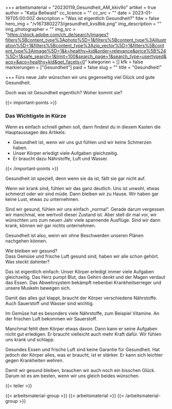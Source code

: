 +++
arbeitsmaterial = "20230119_Gesundheit_AM_kkiv9o"
artikel = true
author = "Katja Bellwald"
cc_licence = ""
cc_src = ""
date = 2023-01-19T05:00:00Z
description = "Was ist eigentlich Gesundheit?"
fdw = false
hero_img = "/v1673802273/gesundheit_kvs8bk.png"
img_description = ""
img_photographer = ""
img_src = "https://stock.adobe.com/ch_de/search/images?filters%5Bcontent_type%3Aphoto%5D=1&filters%5Bcontent_type%3Aillustration%5D=1&filters%5Bcontent_type%3Azip_vector%5D=1&filters%5Bcontent_type%3Aimage%5D=1&k=healthy+kid&order=relevance&price%5B%24%5D=1&safe_search=1&limit=100&search_page=1&search_type=usertyped&acp=&aco=healthy+kid&get_facets=0"
kategorien = []
kfk = false
markierungen = ["Gesundheit"]
paid = false
slug = ""
title = "Gesundheit!"

+++
Fürs neue Jahr wünschen wir uns gegenseitig viel Glück und gute Gesundheit.

Doch was ist Gesundheit eigentlich? Woher kommt sie?

  
{{< important-points >}} <h3>Das Wichtigste in Kürze</h3>

<p>Wenn es einfach schnell gehen soll, dann findest du in diesem Kasten die Hauptaussagen des Artikels:</p>

<ul>

<li>Gesundheit ist, wenn wir uns gut fühlen und wir keine Schmerzen haben.</li>

<li>Unser Körper erledigt viele Aufgaben gleichzeitig.</li>

<li>Er braucht dazu Nährstoffe, Luft und Wasser.</li>

</ul> {{< /important-points >}}

Gesundheit ist speziell, denn wenn sie da ist, fällt sie gar nicht auf.

Wenn wir krank sind, fühlen wir das ganz deutlich. Uns ist unwohl, etwas schmerzt oder wir sind müde. Dann bleiben wir zu Hause. Wir haben gar keine Lust, etwas zu unternehmen.

Sind wir gesund, fühlen wir uns einfach „normal“. Gerade darum vergessen wir manchmal, wie wertvoll dieser Zustand ist. Aber stell dir mal vor, wir wünschten uns zum neuen Jahr viele spannende Ausflüge. Sind wir dann krank, können wir gar nichts unternehmen.

Gesundheit ist also, wenn wir ohne Beschwerden unseren Plänen nachgehen können.

Wie bleiben wir gesund?   
Dass Gemüse und frische Luft gesund sind, haben wir alle schon gehört. Was steckt dahinter?

Das ist eigentlich einfach: Unser Körper erledigt immer viele Aufgaben gleichzeitig. Das Herz pumpt Blut, das Gehirn denkt und der Magen verdaut das Essen. Das Abwehrsystem bekämpft nebenbei Krankheitserreger und unsere Muskeln bewegen sich.

Damit das alles gut klappt, braucht der Körper verschiedene Nährstoffe. Auch Sauerstoff und Wasser sind wichtig.

Im Gemüse hat es besonders viele Nährstoffe, zum Beispiel Vitamine. An der frischen Luft bekommen wir Sauerstoff.

Manchmal fehlt dem Körper etwas davon. Dann kann er seine Aufgaben nicht gut erledigen. Er braucht vielleicht auch mehr Kraft dafür. Wir fühlen uns krank und schlapp.

Gesundes Essen und frische Luft sind keine Garantie für Gesundheit. Hat jedoch der Körper alles, was er braucht, ist er stärker. Er kann sich leichter gegen Krankheiten wehren.

Damit wir gesund bleiben, brauchen wir auch noch ein bisschen Glück. Darum ist es am besten, wenn wir uns gleich beides wünschen.

{{< teiler >}}

{{< arbeitsmaterial-group >}} {{< arbeitsmaterial >}} {{< /arbeitsmaterial-group >}}